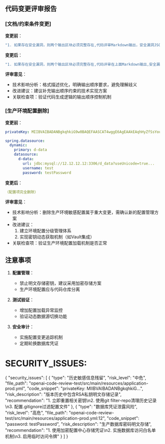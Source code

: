 ## 代码变更评审报告

### [文档/约束条件变更]
**变更前**：
```java
"1. 如果存在安全漏洞，则两个输出区块必须完整存在,代码评审Markdown输出，安全漏洞JSON输出\n" +
```

**变更后**：
```java
"1. 如果存在安全漏洞，则两个输出区块必须完整存在,代码评审在上面Markdown输出,安全漏洞在下面JSON输出\n" +
```

**评审意见**：
- 技术影响分析：格式描述优化，明确输出顺序要求，避免理解歧义
- 改进建议：建议补充输出顺序约束的技术实现方案
- 关联检查项：验证代码生成逻辑的输出顺序控制机制

### [生产环境配置删除]
**变更前**：
```yaml
privateKey: MIIBVAIBADANBgkqhkiG9w0BAQEFAASCAT4wggE6AgEAAkEAqhHyZfSsYourNxaY7Nt+PrgrxkiA50efORdI5U5lsW79MmFnusUA355oaSXcLhu5xxB38SMSyP2KvuKNPuH3owIDAQABAkAfoiLyL+Z4lf4Myxk6xUDgLaWGximj20CUf+5BKKnlrK+Ed8gAkM0HqoTt2UZwA5E2MzS4EI2gjfQhz5X28uqxAiEA3wNFxfrCZlSZHb0gn2zDpWowcSxQAgiCstxGUoOqlW8CIQDDOerGKH5OmCJ4Z21v+F25WaHYPxCFMvwxpcw99EcvDQIgIdhDTIqD2jfYjPTY8Jj3EDGPbH2HHuffvflECt3Ek60CIQCFRlCkHpi7hthhYhovyloRYsM+IS9h/0BzlEAuO0ktMQIgSPT3aFAgJYwKpqRYKlLDVcflZFCKY7u3UP8iWi1Qw0Y=

spring.datasource:
  dynamic:
    primary: d-data
    datasource:
      d-data:
        url: jdbc:mysql://12.12.12.12:3306/d_data?useUnicode=true...
        username: test
        password: testPassword
```

**变更后**：
```yaml
（配置项完全删除）
```

**评审意见**：
- 技术影响分析：删除生产环境敏感配置属于重大变更，需确认新的配置管理方案
- 改进建议：
  1. 建立环境配置分级管理体系
  2. 实现密钥动态获取机制（如Vault集成）
- 关联检查项：验证生产环境配置加载机制是否正常

## 注意事项
1. **配置管理**：
   - 禁止明文存储密钥，建议采用加密存储方案
   - 生产环境配置应与代码仓库分离

2. **测试验证**：
   - 增加配置加载异常监控
   - 验证动态数据源切换功能

3. **安全审计**：
   - 实施配置变更追踪机制
   - 定期轮换数据库凭证

# SECURITY_ISSUES:
{
  "security_issues": [
    {
      "type": "历史敏感信息残留",
      "risk_level": "中危",
      "file_path": "openai-code-review-test/src/main/resources/application-prod.yml",
      "code_snippet": "privateKey: MIIBVAIBADANBgkqhkiG...",
      "risk_description": "版本历史中包含RSA私钥明文存储记录",
      "recommendation": "1. 立即重置相关密钥\n2. 使用git filter-repo清理历史记录\n3. 配置.gitignore过滤配置文件"
    },
    {
      "type": "数据库凭证泄露风险",
      "risk_level": "高危",
      "file_path": "openai-code-review-test/src/main/resources/application-prod.yml:12",
      "code_snippet": "password: testPassword",
      "risk_description": "生产数据库密码明文存储",
      "recommendation": "1. 使用加密配置中心存储凭证\n2. 实施数据库访问白名单机制\n3. 启用临时访问令牌"
    }
  ]
}